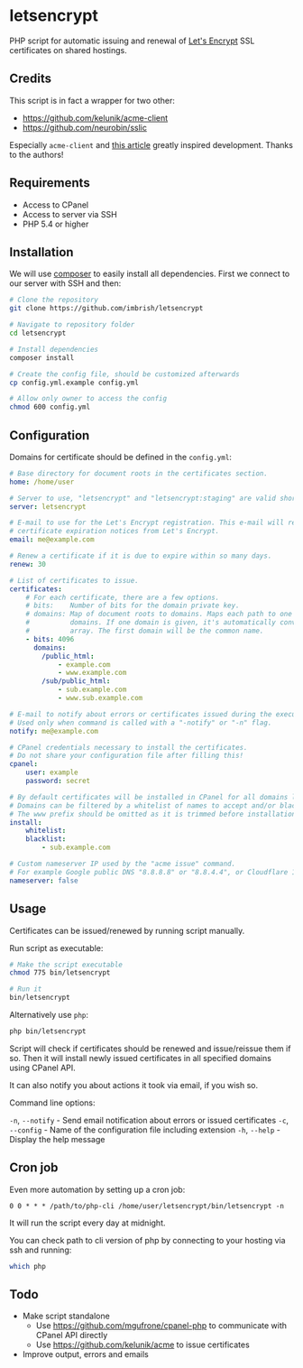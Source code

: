 # letsencrypt
PHP script for automatic issuing and renewal of [Let's Encrypt](https://letsencrypt.org/) SSL certificates on shared hostings.

## Credits

This script is in fact a wrapper for two other:

- https://github.com/kelunik/acme-client
- https://github.com/neurobin/sslic

Especially `acme-client` and [this article](https://neurobin.org/docs/web/fully-automated-letsencrypt-integration-with-cpanel/) greatly inspired development. Thanks to the authors!

## Requirements

- Access to CPanel
- Access to server via SSH
- PHP 5.4 or higher

## Installation

We will use [composer](https://getcomposer.org/) to easily install all dependencies.
First we connect to our server with SSH and then:

```bash
# Clone the repository
git clone https://github.com/imbrish/letsencrypt

# Navigate to repository folder
cd letsencrypt

# Install dependencies
composer install

# Create the config file, should be customized afterwards
cp config.yml.example config.yml

# Allow only owner to access the config
chmod 600 config.yml
```

## Configuration

Domains for certificate should be defined in the `config.yml`:

```yml
# Base directory for document roots in the certificates section.
home: /home/user

# Server to use, "letsencrypt" and "letsencrypt:staging" are valid shortcuts.
server: letsencrypt

# E-mail to use for the Let's Encrypt registration. This e-mail will receive
# certificate expiration notices from Let's Encrypt.
email: me@example.com

# Renew a certificate if it is due to expire within so many days.
renew: 30

# List of certificates to issue.
certificates:
    # For each certificate, there are a few options.
    # bits:    Number of bits for the domain private key.
    # domains: Map of document roots to domains. Maps each path to one or multiple
    #          domains. If one domain is given, it's automatically converted to an
    #          array. The first domain will be the common name.
    - bits: 4096
      domains:
        /public_html:
            - example.com
            - www.example.com
        /sub/public_html:
            - sub.example.com
            - www.sub.example.com

# E-mail to notify about errors or certificates issued during the execution.
# Used only when command is called with a "-notify" or "-n" flag.
notify: me@example.com

# CPanel credentials necessary to install the certificates.
# Do not share your configuration file after filling this!
cpanel:
    user: example
    password: secret

# By default certificates will be installed in CPanel for all domains listed above.
# Domains can be filtered by a whitelist of names to accept and/or blacklist to reject.
# The www prefix should be omitted as it is trimmed before installation.
install:
    whitelist:
    blacklist:
        - sub.example.com

# Custom nameserver IP used by the "acme issue" command.
# For example Google public DNS "8.8.8.8" or "8.8.4.4", or Cloudflare 1.1.1.1.
nameserver: false
```

## Usage

Certificates can be issued/renewed by running script manually.

Run script as executable:

```bash
# Make the script executable
chmod 775 bin/letsencrypt

# Run it
bin/letsencrypt
```

Alternatively use `php`:

```bash
php bin/letsencrypt
```

Script will check if certificates should be renewed and issue/reissue them if so.
Then it will install newly issued certificates in all specified domains using CPanel API.

It can also notify you about actions it took via email, if you wish so.

Command line options:

`-n`, `--notify` - Send email notification about errors or issued certificates
`-c`, `--config` - Name of the configuration file including extension
`-h`, `--help` - Display the help message

## Cron job

Even more automation by setting up a cron job:

```
0 0 * * * /path/to/php-cli /home/user/letsencrypt/bin/letsencrypt -n
```

It will run the script every day at midnight.

You can check path to cli version of php by connecting to your hosting via ssh and running:

```bash
which php
```

## Todo

- Make script standalone
    + Use https://github.com/mgufrone/cpanel-php to communicate with CPanel API directly
    + Use https://github.com/kelunik/acme to issue certificates
- Improve output, errors and emails
